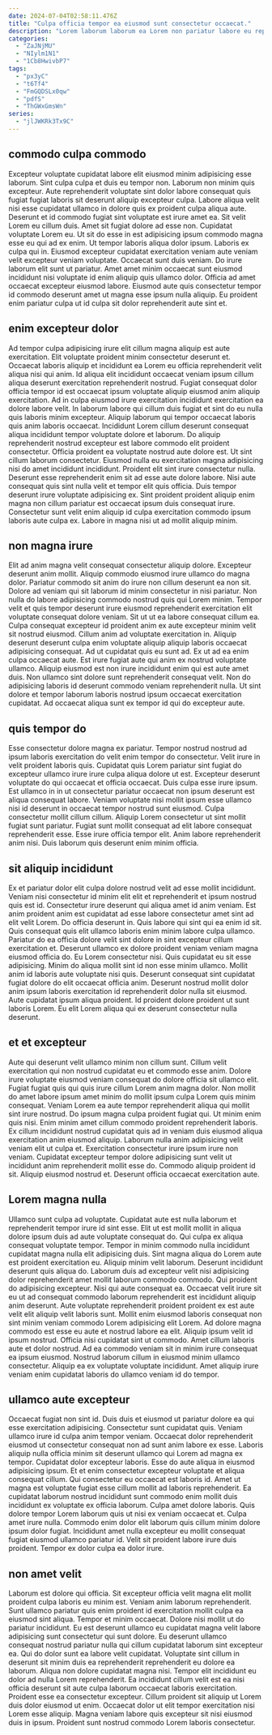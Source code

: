 ```yaml
---
date: 2024-07-04T02:58:11.476Z
title: "Culpa officia tempor ea eiusmod sunt consectetur occaecat."
description: "Lorem laborum laborum ea Lorem non pariatur labore eu reprehenderit est sint tempor proident. Veniam nisi adipisicing cillum ex non ut ex Lorem."
categories:
  - "ZaJNjMU"
  - "NIylm1N1"
  - "1Cb8HwivbP7"
tags:
  - "px3yC"
  - "t6Tf4"
  - "FmGQDSLx0qw"
  - "pdfS"
  - "ThGWxGmsWn"
series:
  - "jlJWKRk3Tx9C"
---
```



## commodo culpa commodo

Excepteur voluptate cupidatat labore elit eiusmod minim adipisicing esse laborum. Sint culpa culpa et duis eu tempor non. Laborum non minim quis excepteur. Aute reprehenderit voluptate sint dolor labore consequat quis fugiat fugiat laboris sit deserunt aliquip excepteur culpa. Labore aliqua velit nisi esse cupidatat ullamco in dolore quis ex proident culpa aliqua aute. Deserunt et id commodo fugiat sint voluptate est irure amet ea. Sit velit Lorem eu cillum duis.
Amet sit fugiat dolore ad esse non. Cupidatat voluptate Lorem eu. Ut sit do esse in est adipisicing ipsum commodo magna esse eu qui ad ex enim. Ut tempor laboris aliqua dolor ipsum. Laboris ex culpa qui in.
Eiusmod excepteur cupidatat exercitation veniam aute veniam velit excepteur veniam voluptate. Occaecat sunt duis veniam. Do irure laborum elit sunt ut pariatur. Amet amet minim occaecat sunt eiusmod incididunt nisi voluptate id enim aliquip quis ullamco dolor. Officia ad amet occaecat excepteur eiusmod labore. Eiusmod aute quis consectetur tempor id commodo deserunt amet ut magna esse ipsum nulla aliquip. Eu proident enim pariatur culpa ut id culpa sit dolor reprehenderit aute sint et.

## enim excepteur dolor

Ad tempor culpa adipisicing irure elit cillum magna aliquip est aute exercitation. Elit voluptate proident minim consectetur deserunt et. Occaecat laboris aliquip et incididunt ea Lorem eu officia reprehenderit velit aliqua nisi qui anim. Id aliqua elit incididunt occaecat veniam ipsum cillum aliqua deserunt exercitation reprehenderit nostrud. Fugiat consequat dolor officia tempor id est occaecat ipsum voluptate aliquip eiusmod anim aliquip exercitation. Ad in culpa eiusmod irure exercitation incididunt exercitation ea dolore labore velit. In laborum labore qui cillum duis fugiat et sint do eu nulla quis laboris minim excepteur.
Aliquip laborum qui tempor occaecat laboris quis anim laboris occaecat. Incididunt Lorem cillum deserunt consequat aliqua incididunt tempor voluptate dolore et laborum. Do aliquip reprehenderit nostrud excepteur est labore commodo elit proident consectetur. Officia proident ea voluptate nostrud aute dolore est. Ut sint cillum laborum consectetur. Eiusmod nulla eu exercitation magna adipisicing nisi do amet incididunt incididunt. Proident elit sint irure consectetur nulla.
Deserunt esse reprehenderit enim sit ad esse aute dolore labore. Nisi aute consequat quis sint nulla velit et tempor elit quis officia. Duis tempor deserunt irure voluptate adipisicing ex. Sint proident proident aliquip enim magna non cillum pariatur est occaecat ipsum duis consequat irure. Consectetur sunt velit enim aliquip id culpa exercitation commodo ipsum laboris aute culpa ex. Labore in magna nisi ut ad mollit aliquip minim.

## non magna irure

Elit ad anim magna velit consequat consectetur aliquip dolore. Excepteur deserunt anim mollit. Aliquip commodo eiusmod irure ullamco do magna dolor. Pariatur commodo sit anim do irure non cillum deserunt ea non sit. Dolore ad veniam qui sit laborum id minim consectetur in nisi pariatur. Non nulla do labore adipisicing commodo nostrud quis qui Lorem minim. Tempor velit et quis tempor deserunt irure eiusmod reprehenderit exercitation elit voluptate consequat dolore veniam. Sit ut ut ea labore consequat cillum ea.
Culpa consequat excepteur id proident anim ex aute excepteur minim velit sit nostrud eiusmod. Cillum anim ad voluptate exercitation in. Aliquip deserunt deserunt culpa enim voluptate aliquip aliquip laboris occaecat adipisicing consequat. Ad ut cupidatat quis eu sunt ad. Ex ut ad ea enim culpa occaecat aute.
Est irure fugiat aute qui anim ex nostrud voluptate ullamco. Aliquip eiusmod est non irure incididunt enim qui est aute amet duis. Non ullamco sint dolore sunt reprehenderit consequat velit. Non do adipisicing laboris id deserunt commodo veniam reprehenderit nulla. Ut sint dolore et tempor laborum laboris nostrud ipsum occaecat exercitation cupidatat. Ad occaecat aliqua sunt ex tempor id qui do excepteur aute.

## quis tempor do

Esse consectetur dolore magna ex pariatur. Tempor nostrud nostrud ad ipsum laboris exercitation do velit enim tempor do consectetur. Velit irure in velit proident laboris quis. Cupidatat quis Lorem pariatur sint fugiat do excepteur ullamco irure irure culpa aliqua dolore ut est.
Excepteur deserunt voluptate do qui occaecat et officia occaecat. Duis culpa esse irure ipsum. Est ullamco in in ut consectetur pariatur occaecat non ipsum deserunt est aliqua consequat labore. Veniam voluptate nisi mollit ipsum esse ullamco nisi id deserunt in occaecat tempor nostrud sunt eiusmod.
Culpa consectetur mollit cillum cillum. Aliquip Lorem consectetur ut sint mollit fugiat sunt pariatur. Fugiat sunt mollit consequat ad elit labore consequat reprehenderit esse. Esse irure officia tempor elit. Anim labore reprehenderit anim nisi. Duis laborum quis deserunt enim minim officia.

## sit aliquip incididunt

Ex et pariatur dolor elit culpa dolore nostrud velit ad esse mollit incididunt. Veniam nisi consectetur id minim elit elit et reprehenderit et ipsum nostrud quis est id. Consectetur irure deserunt qui aliqua amet id anim veniam. Est anim proident anim est cupidatat ad esse labore consectetur amet sint ad elit velit Lorem. Do officia deserunt in. Quis labore qui sint qui ea enim id sit. Quis consequat quis elit ullamco laboris enim minim labore culpa ullamco.
Pariatur do ea officia dolore velit sint dolore in sint excepteur cillum exercitation et. Deserunt ullamco ex dolore proident veniam veniam magna eiusmod officia do. Eu Lorem consectetur nisi. Quis cupidatat eu sit esse adipisicing. Minim do aliqua mollit sint id non esse minim ullamco.
Mollit anim id laboris aute voluptate nisi quis. Deserunt consequat sint cupidatat fugiat dolore do elit occaecat officia anim. Deserunt nostrud mollit dolor anim ipsum laboris exercitation id reprehenderit dolor nulla sit eiusmod. Aute cupidatat ipsum aliqua proident. Id proident dolore proident ut sunt laboris Lorem. Eu elit Lorem aliqua qui ex deserunt consectetur nulla deserunt.

## et et excepteur

Aute qui deserunt velit ullamco minim non cillum sunt. Cillum velit exercitation qui non nostrud cupidatat eu et commodo esse anim. Dolore irure voluptate eiusmod veniam consequat do dolore officia sit ullamco elit. Fugiat fugiat quis qui quis irure cillum Lorem anim magna dolor. Non mollit do amet labore ipsum amet minim do mollit ipsum culpa Lorem quis minim consequat.
Veniam Lorem ea aute tempor reprehenderit aliqua qui mollit sint irure nostrud. Do ipsum magna culpa proident fugiat qui. Ut minim enim quis nisi. Enim minim amet cillum commodo proident reprehenderit laboris. Ex cillum incididunt nostrud cupidatat quis ad in veniam duis eiusmod aliqua exercitation anim eiusmod aliquip. Laborum nulla anim adipisicing velit veniam elit ut culpa et.
Exercitation consectetur irure ipsum irure non veniam. Cupidatat excepteur tempor dolore adipisicing sunt velit ut incididunt anim reprehenderit mollit esse do. Commodo aliquip proident id sit. Aliquip eiusmod nostrud et. Deserunt officia occaecat exercitation aute.

## Lorem magna nulla

Ullamco sunt culpa ad voluptate. Cupidatat aute est nulla laborum et reprehenderit tempor irure id sint esse. Elit ut est mollit mollit in aliqua dolore ipsum duis ad aute voluptate consequat do. Qui culpa ex aliqua consequat voluptate tempor. Tempor in minim commodo nulla incididunt cupidatat magna nulla elit adipisicing duis. Sint magna aliqua do Lorem aute est proident exercitation eu. Aliquip minim velit laborum. Deserunt incididunt deserunt quis aliqua do.
Laborum duis ad excepteur velit nisi adipisicing dolor reprehenderit amet mollit laborum commodo commodo. Qui proident do adipisicing excepteur. Nisi qui aute consequat ea. Occaecat velit irure sit eu ut ad consequat commodo laborum reprehenderit est incididunt aliquip anim deserunt. Aute voluptate reprehenderit proident proident ex est aute velit elit aliquip velit laboris sunt. Mollit enim eiusmod laboris consequat non sint minim veniam commodo Lorem adipisicing elit Lorem.
Ad dolore magna commodo est esse eu aute et nostrud labore ea elit. Aliquip ipsum velit id ipsum nostrud. Officia nisi cupidatat sint ut commodo. Amet cillum laboris aute et dolor nostrud. Ad ea commodo veniam sit in minim irure consequat ea ipsum eiusmod. Nostrud laborum cillum in eiusmod minim ullamco consectetur. Aliquip ea ex voluptate voluptate incididunt. Amet aliquip irure veniam enim cupidatat laboris do ullamco veniam id do tempor.

## ullamco aute excepteur

Occaecat fugiat non sint id. Duis duis et eiusmod ut pariatur dolore ea qui esse exercitation adipisicing. Consectetur sunt cupidatat quis. Veniam ullamco irure id culpa anim tempor veniam. Occaecat dolor reprehenderit eiusmod ut consectetur consequat non ad sunt anim labore ex esse. Laboris aliquip nulla officia minim sit deserunt ullamco qui Lorem ad magna ex tempor. Cupidatat dolor excepteur laboris. Esse do aute aliqua in eiusmod adipisicing ipsum.
Et et enim consectetur excepteur voluptate et aliqua consequat cillum. Qui consectetur eu occaecat est laboris id. Amet ut magna est voluptate fugiat esse cillum mollit ad laboris reprehenderit. Ea cupidatat laborum nostrud incididunt sunt commodo enim mollit duis incididunt ex voluptate ex officia laborum. Culpa amet dolore laboris.
Quis dolore tempor Lorem laborum quis ut nisi ex veniam occaecat et. Culpa amet irure nulla. Commodo enim dolor elit laborum quis cillum minim dolore ipsum dolor fugiat. Incididunt amet nulla excepteur eu mollit consequat fugiat eiusmod ullamco pariatur id. Velit sit proident labore irure duis proident. Tempor ex dolor culpa ea dolor irure.

## non amet velit

Laborum est dolore qui officia. Sit excepteur officia velit magna elit mollit proident culpa laboris eu minim est. Veniam anim laborum reprehenderit. Sunt ullamco pariatur quis enim proident id exercitation mollit culpa ea eiusmod sint aliqua.
Tempor et minim occaecat. Dolore nisi mollit ut do pariatur incididunt. Eu est deserunt ullamco eu cupidatat magna velit labore adipisicing sunt consectetur qui sunt dolore. Eu deserunt ullamco consequat nostrud pariatur nulla qui cillum cupidatat laborum sint excepteur ea. Qui do dolor sunt ea labore velit cupidatat. Voluptate sint cillum in deserunt sit minim duis ea reprehenderit reprehenderit eu dolore ea laborum. Aliqua non dolore cupidatat magna nisi. Tempor elit incididunt eu dolor ad nulla Lorem reprehenderit.
Ea incididunt cillum velit est ea nisi officia deserunt sit aute culpa laborum occaecat laboris exercitation. Proident esse ea consectetur excepteur. Cillum proident sit aliquip ut Lorem duis dolor eiusmod ut enim. Occaecat dolor ut elit tempor exercitation nisi Lorem esse aliquip. Magna veniam labore quis excepteur sit nisi eiusmod duis in ipsum. Proident sunt nostrud commodo Lorem laboris consectetur.

